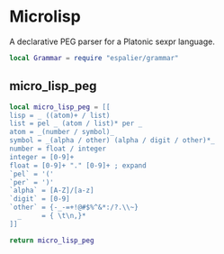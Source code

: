 # Microlisp


A declarative PEG parser for a Platonic sexpr language.

```lua
local Grammar = require "espalier/grammar"
```
## micro_lisp_peg

```lua
local micro_lisp_peg = [[
lisp = _ ((atom)+ / list)
list = pel _ (atom / list)* per _
atom = _(number / symbol)_
symbol = _(alpha / other) (alpha / digit / other)*_
number = float / integer
integer = [0-9]+
float = [0-9]+ "." [0-9]+ ; expand
`pel` = '('
`per` = ')'
`alpha` = [A-Z]/[a-z]
`digit` = [0-9]
`other` = {-_-=+!@#$%^&*:/?.\\~}
  _     = { \t\n,}*
]]
```
```lua
return micro_lisp_peg
```
